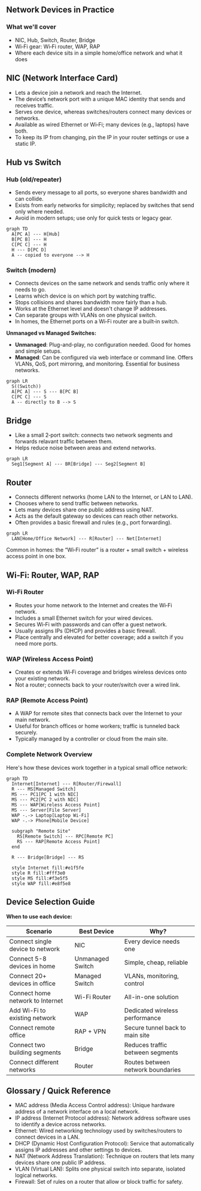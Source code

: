 ## Network Devices in Practice

### What we'll cover
- NIC, Hub, Switch, Router, Bridge
- Wi‑Fi gear: Wi‑Fi router, WAP, RAP
- Where each device sits in a simple home/office network and what it does

## NIC (Network Interface Card)
 - Lets a device join a network and reach the Internet.
 - The device’s network port with a unique MAC identity that sends and receives traffic.
 - Serves one device, whereas switches/routers connect many devices or networks.
 - Available as wired Ethernet or Wi‑Fi; many devices (e.g., laptops) have both.
 - To keep its IP from changing, pin the IP in your router settings or use a static IP.


## Hub vs Switch

### Hub (old/repeater)
- Sends every message to all ports, so everyone shares bandwidth and can collide.
- Exists from early networks for simplicity; replaced by switches that send only where needed.
- Avoid in modern setups; use only for quick tests or legacy gear.

```mermaid
graph TD
  A[PC A] --- H[Hub]
  B[PC B] --- H
  C[PC C] --- H
  H --- D[PC D]
  A -- copied to everyone --> H
```

### Switch (modern)
- Connects devices on the same network and sends traffic only where it needs to go.
- Learns which device is on which port by watching traffic.
- Stops collisions and shares bandwidth more fairly than a hub.
- Works at the Ethernet level and doesn't change IP addresses.
- Can separate groups with VLANs on one physical switch.
- In homes, the Ethernet ports on a Wi‑Fi router are a built‑in switch.

**Unmanaged vs Managed Switches:**
- **Unmanaged**: Plug-and-play, no configuration needed. Good for homes and simple setups.
- **Managed**: Can be configured via web interface or command line. Offers VLANs, QoS, port mirroring, and monitoring. Essential for business networks.

```mermaid
graph LR
  S((Switch))
  A[PC A] --- S --- B[PC B]
  C[PC C] --- S
  A -- directly to B --> S
```

## Bridge
- Like a small 2‑port switch: connects two network segments and forwards relavant traffic between them.
- Helps reduce noise between areas and extend networks.

```mermaid
graph LR
  Seg1[Segment A] --- BR[Bridge] --- Seg2[Segment B]
```

## Router
- Connects different networks (home LAN to the Internet, or LAN to LAN).
- Chooses where to send traffic between networks.
- Lets many devices share one public address using NAT.
- Acts as the default gateway so devices can reach other networks.
- Often provides a basic firewall and rules (e.g., port forwarding).

```mermaid
graph LR
  LAN[Home/Office Network] --- R[Router] --- Net[Internet]
```

Common in homes: the “Wi‑Fi router” is a router + small switch + wireless access point in one box.

## Wi‑Fi: Router, WAP, RAP

### Wi‑Fi Router
- Routes your home network to the Internet and creates the Wi‑Fi network.
- Includes a small Ethernet switch for your wired devices.
- Secures Wi‑Fi with passwords and can offer a guest network.
- Usually assigns IPs (DHCP) and provides a basic firewall.
- Place centrally and elevated for better coverage; add a switch if you need more ports.

### WAP (Wireless Access Point)
- Creates or extends Wi‑Fi coverage and bridges wireless devices onto your existing network.
- Not a router; connects back to your router/switch over a wired link.

### RAP (Remote Access Point)
- A WAP for remote sites that connects back over the Internet to your main network.
- Useful for branch offices or home workers; traffic is tunneled back securely.
- Typically managed by a controller or cloud from the main site.

### Complete Network Overview
Here's how these devices work together in a typical small office network:

```mermaid
graph TD
  Internet[Internet] --- R[Router/Firewall]
  R --- MS[Managed Switch]
  MS --- PC1[PC 1 with NIC]
  MS --- PC2[PC 2 with NIC]
  MS --- WAP[Wireless Access Point]
  MS --- Server[File Server]
  WAP -.-> Laptop[Laptop Wi-Fi]
  WAP -.-> Phone[Mobile Device]
  
  subgraph "Remote Site"
    RS[Remote Switch] --- RPC[Remote PC]
    RS --- RAP[Remote Access Point]
  end
  
  R --- Bridge[Bridge] --- RS
  
  style Internet fill:#e1f5fe
  style R fill:#fff3e0
  style MS fill:#f3e5f5
  style WAP fill:#e8f5e8
```

## Device Selection Guide

**When to use each device:**

| Scenario | Best Device | Why? |
|----------|-------------|------|
| Connect single device to network | NIC | Every device needs one |
| Connect 5-8 devices in home | Unmanaged Switch | Simple, cheap, reliable |
| Connect 20+ devices in office | Managed Switch | VLANs, monitoring, control |
| Connect home network to Internet | Wi-Fi Router | All-in-one solution |
| Add Wi-Fi to existing network | WAP | Dedicated wireless performance |
| Connect remote office | RAP + VPN | Secure tunnel back to main site |
| Connect two building segments | Bridge | Reduces traffic between segments |
| Connect different networks | Router | Routes between network boundaries |

## Glossary / Quick Reference
- MAC address (Media Access Control address): Unique hardware address of a network interface on a local network.
- IP address (Internet Protocol address): Network address software uses to identify a device across networks.
- Ethernet: Wired networking technology used by switches/routers to connect devices in a LAN.
- DHCP (Dynamic Host Configuration Protocol): Service that automatically assigns IP addresses and other settings to devices.
- NAT (Network Address Translation): Technique on routers that lets many devices share one public IP address.
- VLAN (Virtual LAN): Splits one physical switch into separate, isolated logical networks.
- Firewall: Set of rules on a router that allow or block traffic for safety.